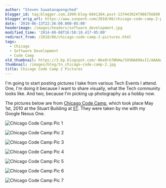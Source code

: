 ```yaml
---
author: "Steven Suwatanapongched"
blogger_id: tag:blogger.com,1999:blog-6841384.post-1374439247986756690
blogger_orig_url: https://www.sunpech.com/2010/06/chicago-code-camp-2-pictures.html
date: '2010-06-13T22:36:00.000-05:00'
headerimage: /images/headers/software_development.jpg
modified_time: '2014-08-08T16:58:10.417-05:00'
redirect_from: /2010/06/chicago-code-camp-2-pictures.html
tags:
  - Chicago
  - Software Development
  - Code Camp
old_thumbnail: https://3.bp.blogspot.com/-Nke0rU7WhHw/S95NA89AsII/AAAAAAAAPmA/Xy74BEHWndk/s600/2010-05-01+08.48.30.jpg
thumbnail: /images/blog/tn_chicago-code-camp-2.jpg
title: Chicago Code Camp 2 Pictures
---
```



I'm going to start posting pictures I take from various Tech Events I attend.  One, I'm doing it because I want to share visually, what the Tech community looks like.  And two, because I'm picking up photography as a hobby now.

The pictures below are from [Chicago Code Camp](https://chicagocodecamp.com/), which took place May 1st, 2010 at the Stuart Building at [IIT](https://iit.edu/).  They were taken by me with my Google Nexus One.

![Chicago Code Camp Pic 1](/images/blog/2010-05-01-08.48.30.jpg)

![Chicago Code Camp Pic 2](/images/blog/2010-05-01-09.07.01.jpg)

![Chicago Code Camp Pic 3](/images/blog/2010-05-01-10.18.32.jpg)

![Chicago Code Camp Pic 4](/images/blog/2010-05-01-11.25.34.jpg)

![Chicago Code Camp Pic 5](/images/blog/2010-05-01-13.00.58.jpg)

![Chicago Code Camp Pic 6](/images/blog/2010-05-01-14.18.23.jpg)

![Chicago Code Camp Pic 7](/images/blog/2010-05-01-15.31.41.jpg)